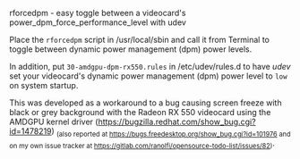 rforcedpm - easy toggle between a videocard's power_dpm_force_performance_level with udev

Place the `rforcedpm` script in /usr/local/sbin and call it from Terminal to toggle between dynamic power management (dpm) power levels.

In addition, put `30-amdgpu-dpm-rx550.rules` in /etc/udev/rules.d to have *udev* set your videocard's dynamic power management (dpm) power level to `low` on system startup.

This was developed as a workaround to a bug causing screen freeze with black or grey background with the Radeon RX 550 videocard using the AMDGPU kernel driver (https://bugzilla.redhat.com/show_bug.cgi?id=1478219) <sub>(also reported at https://bugs.freedesktop.org/show_bug.cgi?id=101976 and on my own issue tracker at https://gitlab.com/ranolfi/opensource-todo-list/issues/82)</sub>.
